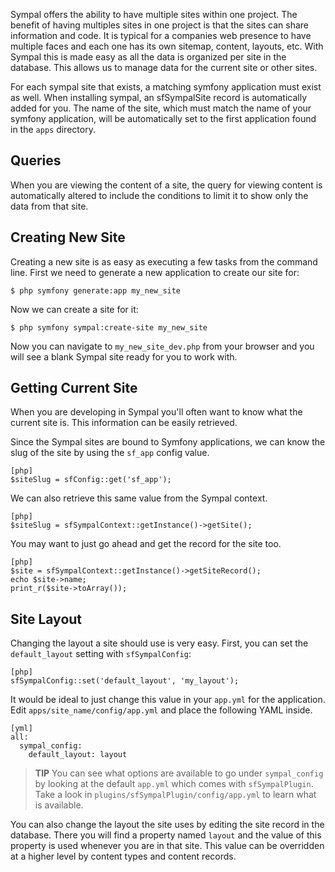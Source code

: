 Sympal offers the ability to have multiple sites within one project. The benefit
of having multiples sites in one project is that the sites can share information 
and code. It is typical for a companies web presence to have multiple faces and 
each one has its own sitemap, content, layouts, etc. With Sympal this is made 
easy as all the data is organized per site in the database. This allows us to 
manage data for the current site or other sites.

For each sympal site that exists, a matching symfony application must exist as 
well. When installing sympal, an sfSympalSite record is automatically added
for you. The name of the site, which must match the name of your symfony
application, will be automatically set to the first application found in
the `apps` directory.

## Queries

When you are viewing the content of a site, the query for viewing content is 
automatically altered to include the conditions to limit it to show only the data
from that site.

## Creating New Site

Creating a new site is as easy as executing a few tasks from the command line. First we need to generate a new application to create our site for:

    $ php symfony generate:app my_new_site

Now we can create a site for it:

    $ php symfony sympal:create-site my_new_site

Now you can navigate to `my_new_site_dev.php` from your browser and you will see a blank Sympal site ready for you to work with.

## Getting Current Site

When you are developing in Sympal you'll often want to know what the current site is. This information can be easily retrieved.

Since the Sympal sites are bound to Symfony applications, we can know the slug of the site by using the `sf_app` config value.

    [php]
    $siteSlug = sfConfig::get('sf_app');

We can also retrieve this same value from the Sympal context.

    [php]
    $siteSlug = sfSympalContext::getInstance()->getSite();

You may want to just go ahead and get the record for the site too.

    [php]
    $site = sfSympalContext::getInstance()->getSiteRecord();
    echo $site->name;
    print_r($site->toArray());

## Site Layout

Changing the layout a site should use is very easy. First, you can set the `default_layout` setting with `sfSympalConfig`:

    [php]
    sfSympalConfig::set('default_layout', 'my_layout');

It would be ideal to just change this value in your `app.yml` for the application. 
Edit `apps/site_name/config/app.yml` and place the following YAML inside.

    [yml]
    all:
      sympal_config:
        default_layout: layout

> **TIP**
> You can see what options are available to go under `sympal_config` by looking 
> at the default `app.yml` which comes with `sfSympalPlugin`. Take a look in
> `plugins/sfSympalPlugin/config/app.yml` to learn what is available.

You can also change the layout the site uses by editing the site record in the 
database. There you will find a property named `layout` and the value of this property is used whenever you are in that site. This value can be overridden at
a higher level by content types and content records.